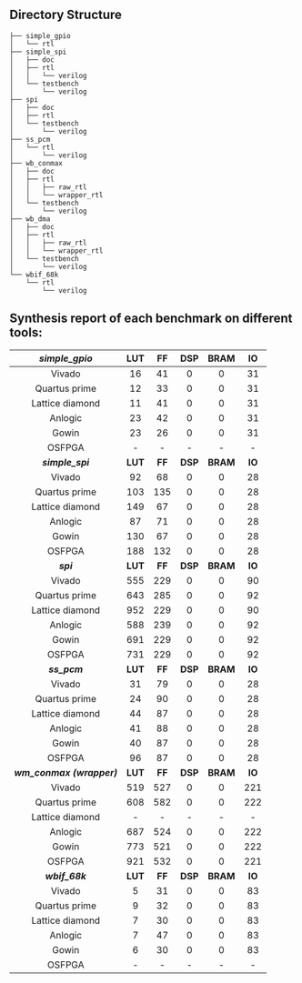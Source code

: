 ## Directory Structure

    ├── simple_gpio
    │   └── rtl
    ├── simple_spi
    │   ├── doc
    │   ├── rtl
    │   │   └── verilog
    │   └── testbench
    │       └── verilog
    ├── spi
    │   ├── doc
    │   ├── rtl
    │   └── testbench
    │       └── verilog
    ├── ss_pcm
    │   └── rtl
    │       └── verilog
    ├── wb_conmax
    │   ├── doc
    │   ├── rtl
    │   │   ├── raw_rtl
    │   │   └── wrapper_rtl
    │   └── testbench
    │       └── verilog
    ├── wb_dma
    │   ├── doc
    │   ├── rtl
    │   │   ├── raw_rtl
    │   │   └── wrapper_rtl
    │   └── testbench
    │       └── verilog
    └── wbif_68k
        └── rtl
            └── verilog


## Synthesis report of each benchmark on different tools:

|**_simple_gpio_**|**LUT**|**FF**|**DSP**|**BRAM**|**IO**|
|:---:|:---:|:---:|:---:|:---:|:---:|
|Vivado|16|41|0|0|31|
|Quartus prime|12|33|0|0|31|
|Lattice diamond|11|41|0|0|31|
|Anlogic|23|42|0|0|31|
|Gowin|23|26|0|0|31|
|OSFPGA|-|-|-|-|-|
|**_simple_spi_**|**LUT**|**FF**|**DSP**|**BRAM**|**IO**|
|Vivado|92|68|0|0|28|
|Quartus prime|103|135|0|0|28|
|Lattice diamond|149|67|0|0|28|
|Anlogic|87|71|0|0|28|
|Gowin|130|67|0|0|28|
|OSFPGA|188|132|0|0|28|
|**_spi_**|**LUT**|**FF**|**DSP**|**BRAM**|**IO**|
|Vivado|555|229|0|0|90|
|Quartus prime|643|285|0|0|92|
|Lattice diamond|952|229|0|0|90|
|Anlogic|588|239|0|0|92|
|Gowin|691|229|0|0|92|
|OSFPGA|731|229|0|0|92|
|**_ss_pcm_**|**LUT**|**FF**|**DSP**|**BRAM**|**IO**|
|Vivado|31|79|0|0|28|
|Quartus prime|24|90|0|0|28|
|Lattice diamond|44|87|0|0|28|
|Anlogic|41|88|0|0|28|
|Gowin|40|87|0|0|28|
|OSFPGA|96|87|0|0|28|
|**_wm_conmax (wrapper)_**|**LUT**|**FF**|**DSP**|**BRAM**|**IO**|
|Vivado|519|527|0|0|221|
|Quartus prime|608|582|0|0|222|
|Lattice diamond|-|-|-|-|-|
|Anlogic|687|524|0|0|222|
|Gowin|773|521|0|0|222|
|OSFPGA|921|532|0|0|221|
|**_wbif_68k_**|**LUT**|**FF**|**DSP**|**BRAM**|**IO**|
|Vivado|5|31|0|0|83|
|Quartus prime|9|32|0|0|83|
|Lattice diamond|7|30|0|0|83|
|Anlogic|7|47|0|0|83|
|Gowin|6|30|0|0|83|
|OSFPGA|-|-|-|-|-|
